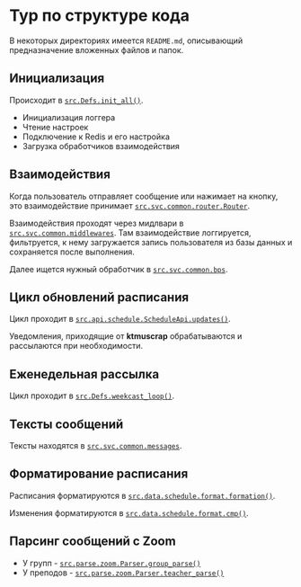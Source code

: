 # Тур по структуре кода
В некоторых директориях имеется `README.md`,
описывающий предназначение вложенных
файлов и папок.


## Инициализация
Происходит в
[`src.Defs.init_all()`](/src/__init__.py?blame=1#L140).
- Инициализация логгера
- Чтение настроек
- Подключение к Redis и его настройка
- Загрузка обработчиков взаимодействия


## Взаимодействия
Когда пользователь отправляет сообщение
или нажимает на кнопку, это взаимодействие
принимает
[`src.svc.common.router.Router`](/src/svc/common/router.py?blame=1#L146).

Взаимодействия проходят через мидлвари в
[`src.svc.common.middlewares`](/src/svc/common/middlewares.py).
Там взаимодействие логгируется, фильтруется,
к нему загружается запись пользователя
из базы данных и сохраняется после выполнения.

Далее ищется нужный обработчик в
[`src.svc.common.bps`](/src/svc/common/bps).


## Цикл обновлений расписания
Цикл проходит в [`src.api.schedule.ScheduleApi.updates()`](/src/api/schedule.py?blame=1#L168).

Уведомления, приходящие от **ktmuscrap**
обрабатываются и рассылаются при необходимости.


## Еженедельная рассылка
Цикл проходит в
[`src.Defs.weekcast_loop()`](/src/__init__.py?blame=1#L280).


## Тексты сообщений
Тексты находятся в
[`src.svc.common.messages`](/src/svc/common/messages.py).


## Форматирование расписания
Расписания форматируются в
[`src.data.schedule.format.formation()`](/src/data/schedule/format.py?blame=1#L523).

Изменения форматируются в
[`src.data.schedule.format.cmp()`](/src/data/schedule/format.py?blame=1#L605).


## Парсинг сообщений с Zoom
- У групп -
[`src.parse.zoom.Parser.group_parse()`](/src/parse/zoom.py?blame=1#L309)
- У преподов -
[`src.parse.zoom.Parser.teacher_parse()`](/src/parse/zoom.py?blame=1#L330)
